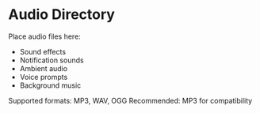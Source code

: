 # Audio Directory

Place audio files here:

- Sound effects
- Notification sounds
- Ambient audio
- Voice prompts
- Background music

Supported formats: MP3, WAV, OGG
Recommended: MP3 for compatibility
